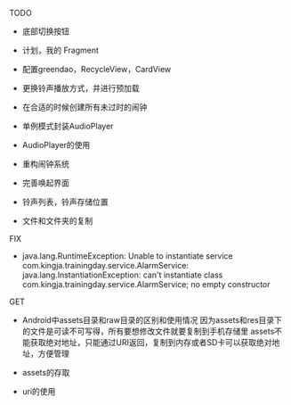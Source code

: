 TODO
* 底部切换按钮
* 计划，我的 Fragment
* 配置greendao，RecycleView，CardView
* 更换铃声播放方式，并进行预加载
* 在合适的时候创建所有未过时的闹钟
* 单例模式封装AudioPlayer
* AudioPlayer的使用
* 重构闹钟系统
* 完善唤起界面

* 铃声列表，铃声存储位置
* 文件和文件夹的复制



FIX
* java.lang.RuntimeException: Unable to instantiate service com.kingja.trainingday.service.AlarmService: java.lang.InstantiationException: can't instantiate class com.kingja.trainingday.service.AlarmService; no empty constructor


GET
* Android中assets目录和raw目录的区别和使用情况
因为assets和res目录下的文件是可读不可写得，所有要想修改文件就要复制到手机存储里
assets不能获取绝对地址，只能通过URI返回，复制到内存或者SD卡可以获取绝对地址，方便管理

* assets的存取
* uri的使用